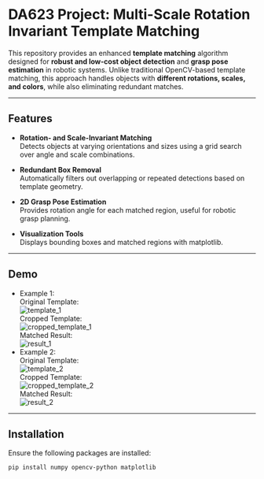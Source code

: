 # DA623 Project: Multi-Scale Rotation Invariant Template Matching

This repository provides an enhanced **template matching** algorithm designed for **robust and low-cost object detection** and **grasp pose estimation** in robotic systems. Unlike traditional OpenCV-based template matching, this approach handles objects with **different rotations, scales, and colors**, while also eliminating redundant matches.

---

## Features

- **Rotation- and Scale-Invariant Matching**  
  Detects objects at varying orientations and sizes using a grid search over angle and scale combinations.

- **Redundant Box Removal**  
  Automatically filters out overlapping or repeated detections based on template geometry.

- **2D Grasp Pose Estimation**  
  Provides rotation angle for each matched region, useful for robotic grasp planning.

- **Visualization Tools**  
  Displays bounding boxes and matched regions with matplotlib.

---

## Demo

- Example 1:
  <br/>
  Original Template:
  <br/>
  ![template_1](https://github.com/user-attachments/assets/b7f939e0-b7e7-4c27-b3ce-4b5880895fda)
  <br/>
  Cropped Template:
  <br/>
  ![cropped_template_1](https://github.com/user-attachments/assets/373d0c0e-134f-4d5e-9301-7e3d20eeb8d7)
  <br/>
  Matched Result:
  <br/>
  ![result_1](https://github.com/user-attachments/assets/d3c071c5-e4cb-4d62-bbd5-7cdd799e3b31)
  <br/>
- Example 2:
  <br/>
  Original Template:
  <br/>
  ![template_2](https://github.com/user-attachments/assets/090b87f7-b53e-4211-b40a-df889ffdc4d7)
  <br/>
  Cropped Template:
  <br/>
  ![cropped_template_2](https://github.com/user-attachments/assets/2d4cf4c9-9204-43ce-94e5-d84ff121f1d2)
  <br/>
  Matched Result:
  <br/>
  ![result_2](https://github.com/user-attachments/assets/a58db328-616b-40b2-be41-18c460020e38)
  <br/>


---

## Installation

Ensure the following packages are installed:

```bash
pip install numpy opencv-python matplotlib
